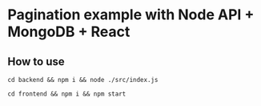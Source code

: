 # Pagination example with Node API + MongoDB + React

## How to use

```
cd backend && npm i && node ./src/index.js
```

```
cd frontend && npm i && npm start
```

